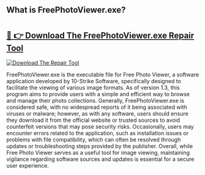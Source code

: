 ## What is FreePhotoViewer.exe? 

# <h2><a href="https://exedetect.com/download.php?FreePhotoViewer.exe">🔗 👉 Download The FreePhotoViewer.exe Repair Tool</a></h2>

[![Download The Repair Tool](https://exedetect.com/download-button.jpg)](https://exedetect.com/download.php?FreePhotoViewer.exe)

FreePhotoViewer.exe is the executable file for Free Photo Viewer, a software application developed by 10-Strike Software, specifically designed to facilitate the viewing of various image formats. As of version 1.3, this program aims to provide users with a simple and efficient way to browse and manage their photo collections. Generally, FreePhotoViewer.exe is considered safe, with no widespread reports of it being associated with viruses or malware; however, as with any software, users should ensure they download it from the official website or trusted sources to avoid counterfeit versions that may pose security risks. Occasionally, users may encounter errors related to the application, such as installation issues or problems with file compatibility, which can often be resolved through updates or troubleshooting steps provided by the publisher. Overall, while Free Photo Viewer serves as a useful tool for image viewing, maintaining vigilance regarding software sources and updates is essential for a secure user experience.